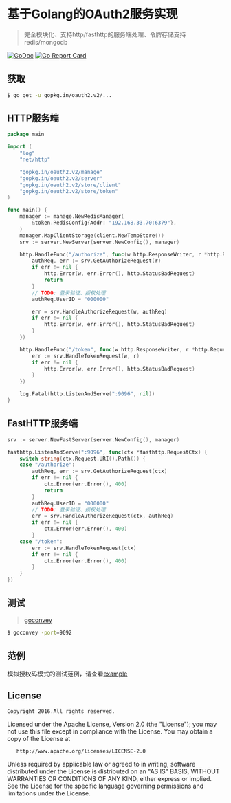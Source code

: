 基于Golang的OAuth2服务实现
=======================

> 完全模块化、支持http/fasthttp的服务端处理、令牌存储支持redis/mongodb

[![GoDoc](https://godoc.org/gopkg.in/oauth2.v2?status.svg)](https://godoc.org/gopkg.in/oauth2.v2)
[![Go Report Card](https://goreportcard.com/badge/gopkg.in/oauth2.v2)](https://goreportcard.com/report/gopkg.in/oauth2.v2)

获取
----

``` bash
$ go get -u gopkg.in/oauth2.v2/...
```

HTTP服务端
--------

``` go
package main

import (
	"log"
	"net/http"

	"gopkg.in/oauth2.v2/manage"
	"gopkg.in/oauth2.v2/server"
	"gopkg.in/oauth2.v2/store/client"
	"gopkg.in/oauth2.v2/store/token"
)

func main() {
	manager := manage.NewRedisManager(
		&token.RedisConfig{Addr: "192.168.33.70:6379"},
	)
	manager.MapClientStorage(client.NewTempStore())
	srv := server.NewServer(server.NewConfig(), manager)

	http.HandleFunc("/authorize", func(w http.ResponseWriter, r *http.Request) {
		authReq, err := srv.GetAuthorizeRequest(r)
		if err != nil {
			http.Error(w, err.Error(), http.StatusBadRequest)
			return
		}
		// TODO: 登录验证、授权处理
        authReq.UserID = "000000"

		err = srv.HandleAuthorizeRequest(w, authReq)
		if err != nil {
			http.Error(w, err.Error(), http.StatusBadRequest)
		}
	})

	http.HandleFunc("/token", func(w http.ResponseWriter, r *http.Request) {
		err := srv.HandleTokenRequest(w, r)
		if err != nil {
			http.Error(w, err.Error(), http.StatusBadRequest)
		}
	})

	log.Fatal(http.ListenAndServe(":9096", nil))
}

```

FastHTTP服务端
-------------

``` go
srv := server.NewFastServer(server.NewConfig(), manager)

fasthttp.ListenAndServe(":9096", func(ctx *fasthttp.RequestCtx) {
	switch string(ctx.Request.URI().Path()) {
	case "/authorize":
		authReq, err := srv.GetAuthorizeRequest(ctx)
		if err != nil {
			ctx.Error(err.Error(), 400)
			return
		}
		authReq.UserID = "000000"
		// TODO: 登录验证、授权处理
		err = srv.HandleAuthorizeRequest(ctx, authReq)
		if err != nil {
			ctx.Error(err.Error(), 400)
		}
	case "/token":
		err := srv.HandleTokenRequest(ctx)
		if err != nil {
			ctx.Error(err.Error(), 400)
		}
	}
})
```

测试
----
> [goconvey](https://github.com/smartystreets/goconvey)

``` bash
$ goconvey -port=9092
```

范例
----

模拟授权码模式的测试范例，请查看[example](/example)


License
-------

```
Copyright 2016.All rights reserved.
```

Licensed under the Apache License, Version 2.0 (the "License"); you may not use this file except in compliance with the License. You may obtain a copy of the License at

```
   http://www.apache.org/licenses/LICENSE-2.0
```

Unless required by applicable law or agreed to in writing, software distributed under the License is distributed on an "AS IS" BASIS, WITHOUT WARRANTIES OR CONDITIONS OF ANY KIND, either express or implied. See the License for the specific language governing permissions and limitations under the License.
